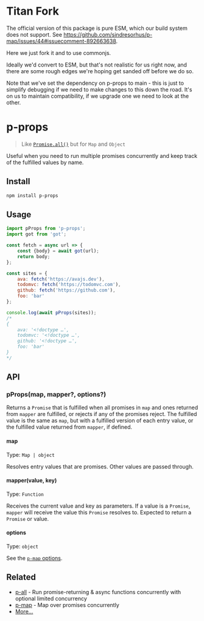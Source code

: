 # Titan Fork

The official version of this package is pure ESM, which our build system does not support. See https://github.com/sindresorhus/p-map/issues/44#issuecomment-892663638.

Here we just fork it and to use commonjs.

Ideally we'd convert to ESM, but that's not realistic for us right now, and there are some rough edges we're hoping get sanded off before we do so. 

Note that we've set the dependency on p-props to main - this is just to simplify debugging if we need to make changes to this down the road. It's on us to maintain compatibility, if we upgrade one we need to look at the other.

# p-props

> Like [`Promise.all()`](https://developer.mozilla.org/en/docs/Web/JavaScript/Reference/Global_Objects/Promise/all) but for `Map` and `Object`

Useful when you need to run multiple promises concurrently and keep track of the fulfilled values by name.

## Install

```sh
npm install p-props
```

## Usage

```js
import pProps from 'p-props';
import got from 'got';

const fetch = async url => {
	const {body} = await got(url);
	return body;
};

const sites = {
	ava: fetch('https://avajs.dev'),
	todomvc: fetch('https://todomvc.com'),
	github: fetch('https://github.com'),
	foo: 'bar'
};

console.log(await pProps(sites));
/*
{
	ava: '<!doctype …',
	todomvc: '<!doctype …',
	github: '<!doctype …',
	foo: 'bar'
}
*/
```

## API

### pProps(map, mapper?, options?)

Returns a `Promise` that is fulfilled when all promises in `map` and ones returned from `mapper` are fulfilled, or rejects if any of the promises reject. The fulfilled value is the same as `map`, but with a fulfilled version of each entry value, or the fulfilled value returned from `mapper`, if defined.

#### map

Type: `Map | object`

Resolves entry values that are promises. Other values are passed through.

#### mapper(value, key)

Type: `Function`

Receives the current value and key as parameters. If a value is a `Promise`, `mapper` will receive the value this `Promise` resolves to. Expected to return a `Promise` or value.

#### options

Type: `object`

See the [`p-map` options](https://github.com/sindresorhus/p-map#options).

## Related

- [p-all](https://github.com/sindresorhus/p-all) - Run promise-returning & async functions concurrently with optional limited concurrency
- [p-map](https://github.com/sindresorhus/p-map) - Map over promises concurrently
- [More…](https://github.com/sindresorhus/promise-fun)
